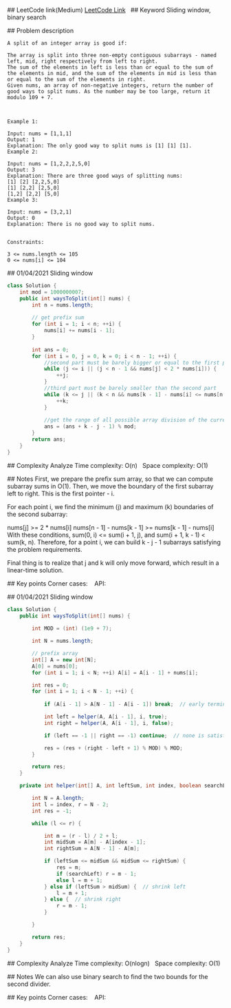 ## LeetCode link(Medium)
[LeetCode Link](https://leetcode.com/problems/ways-to-split-array-into-three-subarrays/)
 
## Keyword
Sliding window, binary search

## Problem description
```
A split of an integer array is good if:

The array is split into three non-empty contiguous subarrays - named left, mid, right respectively from left to right.
The sum of the elements in left is less than or equal to the sum of the elements in mid, and the sum of the elements in mid is less than or equal to the sum of the elements in right.
Given nums, an array of non-negative integers, return the number of good ways to split nums. As the number may be too large, return it modulo 109 + 7.

 

Example 1:

Input: nums = [1,1,1]
Output: 1
Explanation: The only good way to split nums is [1] [1] [1].
Example 2:

Input: nums = [1,2,2,2,5,0]
Output: 3
Explanation: There are three good ways of splitting nums:
[1] [2] [2,2,5,0]
[1] [2,2] [2,5,0]
[1,2] [2,2] [5,0]
Example 3:

Input: nums = [3,2,1]
Output: 0
Explanation: There is no good way to split nums.
 

Constraints:

3 <= nums.length <= 105
0 <= nums[i] <= 104
```
## 01/04/2021 Sliding window
```java
class Solution {
    int mod = 1000000007;
    public int waysToSplit(int[] nums) {
        int n = nums.length;
        
        // get prefix sum
        for (int i = 1; i < n; ++i) {
            nums[i] += nums[i - 1];
        }
        
        int ans = 0;
        for (int i = 0, j = 0, k = 0; i < n - 1; ++i) {
            //second part must be barely bigger or equal to the first part
            while (j <= i || (j < n - 1 && nums[j] < 2 * nums[i])) {
                ++j;
            }
            //third part must be barely smaller than the second part
            while (k <= j || (k < n && nums[k - 1] - nums[i] <= nums[n - 1] - nums[k - 1])) {
                ++k;
            }
            
            //get the range of all possible array division of the current first array, then contribute to the total count
            ans = (ans + k - j - 1) % mod;
        }
        return ans;
    }
}
```

## Complexity Analyze
Time complexity: O(n)  
Space complexity: O(1)

## Notes
First, we prepare the prefix sum array, so that we can compute subarray sums in O(1). Then, we move the boundary of the first subarray left to right. This is the first pointer - i.

For each point i, we find the minimum (j) and maximum (k) boundaries of the second subarray:

nums[j] >= 2 * nums[i]
nums[n - 1] - nums[k - 1] >= nums[k - 1] - nums[i]
With these conditions, sum(0, i) <= sum(i + 1, j), and sum(i + 1, k - 1) < sum(k, n). Therefore, for a point i, we can build k - j - 1 subarrays satisfying the problem requirements.

Final thing is to realize that j and k will only move forward, which result in a linear-time solution.  

## Key points
Corner cases:   
API:

## 01/04/2021 Sliding window
```java
class Solution {
    public int waysToSplit(int[] nums) {
            
        int MOD = (int) (1e9 + 7);

        int N = nums.length;

        // prefix array
        int[] A = new int[N];
        A[0] = nums[0];
        for (int i = 1; i < N; ++i) A[i] = A[i - 1] + nums[i];

        int res = 0;
        for (int i = 1; i < N - 1; ++i) {
        
            if (A[i - 1] > A[N - 1] - A[i - 1]) break;  // early termination

            int left = helper(A, A[i - 1], i, true);
            int right = helper(A, A[i - 1], i, false);

            if (left == -1 || right == -1) continue;  // none is satisfied

            res = (res + (right - left + 1) % MOD) % MOD;
        }

        return res;
    }

    private int helper(int[] A, int leftSum, int index, boolean searchLeft) {

        int N = A.length;
        int l = index, r = N - 2;
        int res = -1;

        while (l <= r) {

            int m = (r - l) / 2 + l;
            int midSum = A[m] - A[index - 1];
            int rightSum = A[N - 1] - A[m];

            if (leftSum <= midSum && midSum <= rightSum) {
                res = m;
                if (searchLeft) r = m - 1;
                else l = m + 1;
            } else if (leftSum > midSum) {  // shrink left
                l = m + 1;
            } else {  // shrink right
                r = m - 1;
            }

        }

        return res;
    }
}
```

## Complexity Analyze
Time complexity: O(nlogn)  
Space complexity: O(1)

## Notes
We can also use binary search to find the two bounds for the second divider.  

## Key points
Corner cases:   
API:
